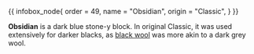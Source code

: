 {{ infobox_node{
	order = 49,
	name = "Obsidian",
	origin = "Classic",
} }}

**Obsidian** is a dark blue stone-y block. In original Classic, it was used extensively for darker blacks, as [black wool](Black_Wool) was more akin to a dark grey wool.
